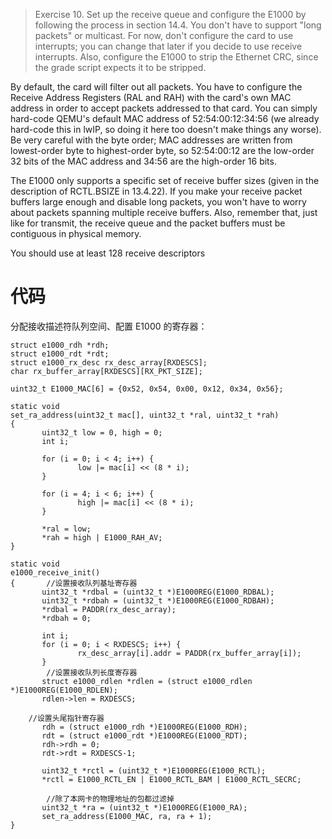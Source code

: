 >Exercise 10. Set up the receive queue and configure the E1000 by following the process in section 14.4. You don't have to support "long packets" or multicast. For now, don't configure the card to use interrupts; you can change that later if you decide to use receive interrupts. Also, configure the E1000 to strip the Ethernet CRC, since the grade script expects it to be stripped.

By default, the card will filter out all packets. You have to configure the Receive Address Registers (RAL and RAH) with the card's own MAC address in order to accept packets addressed to that card. You can simply hard-code QEMU's default MAC address of 52:54:00:12:34:56 (we already hard-code this in lwIP, so doing it here too doesn't make things any worse). Be very careful with the byte order; MAC addresses are written from lowest-order byte to highest-order byte, so 52:54:00:12 are the low-order 32 bits of the MAC address and 34:56 are the high-order 16 bits.

The E1000 only supports a specific set of receive buffer sizes (given in the description of RCTL.BSIZE in 13.4.22). If you make your receive packet buffers large enough and disable long packets, you won't have to worry about packets spanning multiple receive buffers. Also, remember that, just like for transmit, the receive queue and the packet buffers must be contiguous in physical memory.

You should use at least 128 receive descriptors

# 代码

分配接收描述符队列空间、配置 E1000 的寄存器：
```
struct e1000_rdh *rdh;
struct e1000_rdt *rdt;
struct e1000_rx_desc rx_desc_array[RXDESCS];
char rx_buffer_array[RXDESCS][RX_PKT_SIZE];

uint32_t E1000_MAC[6] = {0x52, 0x54, 0x00, 0x12, 0x34, 0x56};

static void
set_ra_address(uint32_t mac[], uint32_t *ral, uint32_t *rah)
{
       uint32_t low = 0, high = 0;
       int i;

       for (i = 0; i < 4; i++) {
               low |= mac[i] << (8 * i);
       }

       for (i = 4; i < 6; i++) {
               high |= mac[i] << (8 * i);
       }

       *ral = low;
       *rah = high | E1000_RAH_AV;
}

static void
e1000_receive_init()
{       //设置接收队列基址寄存器
       uint32_t *rdbal = (uint32_t *)E1000REG(E1000_RDBAL);
       uint32_t *rdbah = (uint32_t *)E1000REG(E1000_RDBAH);
       *rdbal = PADDR(rx_desc_array);
       *rdbah = 0;

       int i;
       for (i = 0; i < RXDESCS; i++) {
               rx_desc_array[i].addr = PADDR(rx_buffer_array[i]);
       }
        //设置接收队列长度寄存器
       struct e1000_rdlen *rdlen = (struct e1000_rdlen *)E1000REG(E1000_RDLEN);
       rdlen->len = RXDESCS;

	//设置头尾指针寄存器
       rdh = (struct e1000_rdh *)E1000REG(E1000_RDH);
       rdt = (struct e1000_rdt *)E1000REG(E1000_RDT);
       rdh->rdh = 0;
       rdt->rdt = RXDESCS-1;

       uint32_t *rctl = (uint32_t *)E1000REG(E1000_RCTL);
       *rctl = E1000_RCTL_EN | E1000_RCTL_BAM | E1000_RCTL_SECRC;

        //除了本网卡的物理地址的包都过滤掉
       uint32_t *ra = (uint32_t *)E1000REG(E1000_RA);
       set_ra_address(E1000_MAC, ra, ra + 1);
}
```
